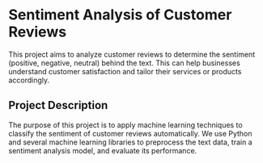 # Sentiment Analysis of Customer Reviews

This project aims to analyze customer reviews to determine the sentiment (positive, negative, neutral) behind the text. This can help businesses understand customer satisfaction and tailor their services or products accordingly.

## Project Description

The purpose of this project is to apply machine learning techniques to classify the sentiment of customer reviews automatically. We use Python and several machine learning libraries to preprocess the text data, train a sentiment analysis model, and evaluate its performance.
